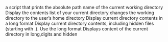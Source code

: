  a script that prints the absolute path name of the current working directory
Display the contents list of your current directory
 changes the working directory to the user’s home directory
Display current directory contents in a long format
Display current directory contents, including hidden files (starting with .). Use the long format
Displays content of the current directory in long,digits and hidden
